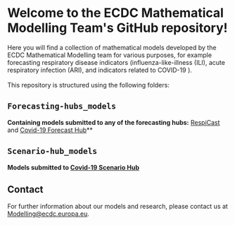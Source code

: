 # Welcome to the ECDC Mathematical Modelling Team's GitHub repository!

Here you will find a collection of mathematical models developed by the ECDC Mathematical Modelling team for various purposes, for example forecasting respiratory disease indicators (influenza-like-illness (ILI), acute respiratory infection (ARI), and indicators related to COVID-19 ).\
\
This repository is structured using the following folders:

## `Forecasting-hubs_models`

**Containing models submitted to any of the forecasting hubs:** [RespiCast](https://respicast.ecdc.europa.eu/) and [Covid-19 Forecast Hub](https://covid19forecasthub.eu/)**

## `Scenario-hub_models`

**Models submitted to [Covid-19 Scenario Hub](https://covid19scenariohub.eu/)**


## Contact
For further information about our models and research, please contact us at [Modelling\@ecdc.europa.eu](mailto:Modelling@ecdc.europa.eu).
